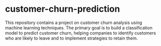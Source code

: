 # customer-churn-prediction
This repository contains a project on customer churn analysis using machine learning techniques. The primary goal is to build a classification model to predict customer churn, helping companies to identify customers who are likely to leave and to implement strategies to retain them.
